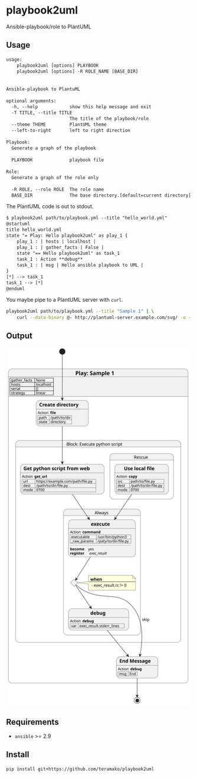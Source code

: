 # playbook2uml
Ansible-playbook/role to PlantUML

## Usage

```
usage:
    playbook2uml [options] PLAYBOOK
    playbook2uml [options] -R ROLE_NAME [BASE_DIR]


Ansible-playbook to PlantuML

optional arguments:
  -h, --help            show this help message and exit
  -T TITLE, --title TITLE
                        The title of the playbook/role
  --theme THEME         PlantUML theme
  --left-to-right       left to right direction

Playbook:
  Generate a graph of the playbook

  PLAYBOOK              playbook file

Role:
  Generate a graph of the role only

  -R ROLE, --role ROLE  The role name
  BASE_DIR              The base directory.[default=current directory]
```

The PlantUML code is out to stdout.
```console
$ playbook2uml path/to/playbook.yml --title "hello_world.yml"
@startuml
title hello_world.yml
state "= Play: Hello playbook2uml" as play_1 {
    play_1 : | hosts | localhost |
    play_1 : | gather_facts | False |
    state "== Hello playbook2uml" as task_1
    task_1 : Action **debug**
    task_1 : | msg | Hello ansible playbook to UML |
}
[*] --> task_1
task_1 --> [*]
@enduml
```

You maybe pipe to a PlantUML server with `curl`.
```sh
playbook2uml path/to/playbook.yml --title "Sample 1" | \
    curl --data-binary @- http://plantuml-server.example.com/svg/ -o - > path/to/foo.svg
```

## Output

![plantuml svg](docs/img/sample_1.svg)

## Requirements

- `ansible` >= 2.9

## Install

```sh
pip install git+https://github.com/teramako/playbook2uml
```
